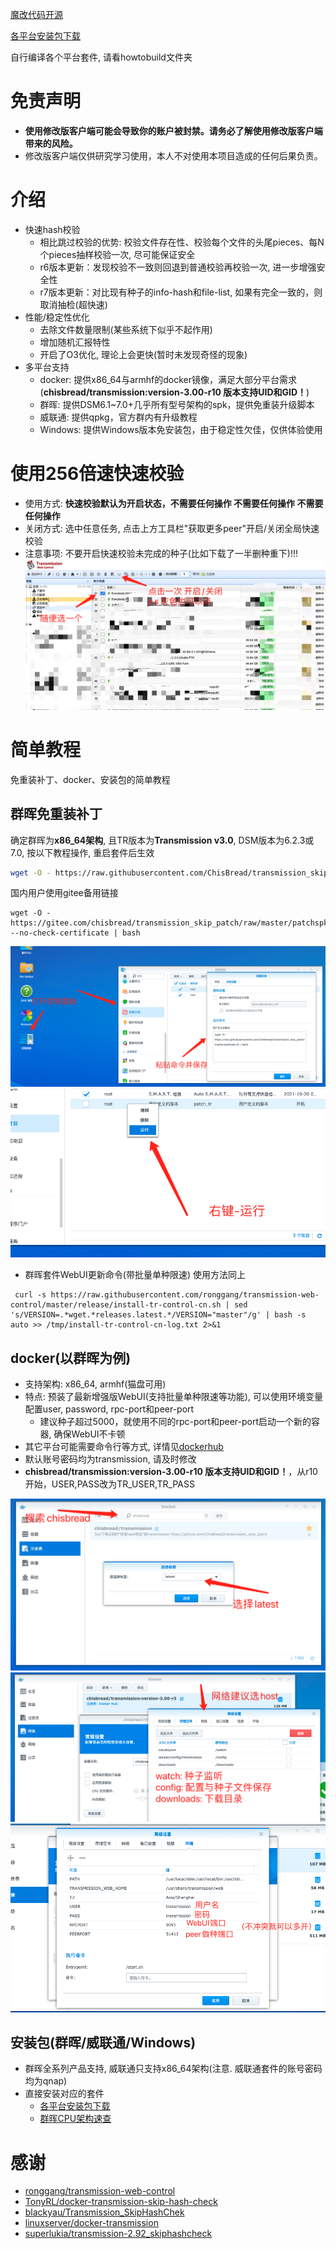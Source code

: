 [魔改代码开源](https://github.com/ChisBread/transmission_pt_edition)

[各平台安装包下载](https://github.com/ChisBread/transmission_pt_edition/releases) 

自行编译各个平台套件, 请看howtobuild文件夹

# 免责声明

- **使用修改版客户端可能会导致你的账户被封禁。请务必了解使用修改版客户端带来的风险。**
- 修改版客户端仅供研究学习使用，本人不对使用本项目造成的任何后果负责。

# 介绍

- 快速hash校验
  - 相比跳过校验的优势: 校验文件存在性、校验每个文件的头尾pieces、每N个pieces抽样校验一次, 尽可能保证安全
  - r6版本更新：发现校验不一致则回退到普通校验再校验一次, 进一步增强安全性
  - r7版本更新：对比现有种子的info-hash和file-list, 如果有完全一致的，则取消抽检(超快速)
- 性能/稳定性优化
  - 去除文件数量限制(某些系统下似乎不起作用)
  - 增加随机汇报特性
  - 开启了O3优化, 理论上会更快(暂时未发现奇怪的现象)
- 多平台支持
  - docker: 提供x86_64与armhf的docker镜像，满足大部分平台需求 (**chisbread/transmission:version-3.00-r10 版本支持UID和GID！**)
  - 群晖: 提供DSM6.1~7.0+几乎所有型号架构的spk，提供免重装升级脚本
  - 威联通: 提供qpkg，官方群内有升级教程
  - Windows: 提供Windows版本免安装包，由于稳定性欠佳，仅供体验使用
# 使用256倍速快速校验
- 使用方式: **快速校验默认为开启状态，不需要任何操作 不需要任何操作 不需要任何操作**
- 关闭方式: 选中任意任务, 点击上方工具栏"获取更多peer"开启/关闭全局快速校验
- 注意事项: 不要开启快速校验未完成的种子(比如下载了一半删种重下)!!!
![image](https://github.com/ChisBread/transmission_skip_patch/raw/master/resource/switch_1.png)

# 简单教程
免重装补丁、docker、安装包的简单教程
## 群晖免重装补丁

确定群晖为**x86_64架构**, 且TR版本为**Transmission v3.0**, DSM版本为6.2.3或7.0, 按以下教程操作, 重启套件后生效

```bash
wget -O - https://raw.githubusercontent.com/ChisBread/transmission_skip_patch/master/patchspk.sh --no-check-certificate | bash
```

国内用户使用gitee备用链接

```
wget -O - https://gitee.com/chisbread/transmission_skip_patch/raw/master/patchspk.sh --no-check-certificate | bash
```

![image](https://github.com/ChisBread/transmission_skip_patch/raw/master/resource/patch_1.jpg)
![image](https://github.com/ChisBread/transmission_skip_patch/raw/master/resource/patch_2.jpg)

- 群晖套件WebUI更新命令(带批量单种限速)
使用方法同上
```
 curl -s https://raw.githubusercontent.com/ronggang/transmission-web-control/master/release/install-tr-control-cn.sh | sed 's/VERSION=.*wget.*releases.latest.*/VERSION="master"/g' | bash -s auto >> /tmp/install-tr-control-cn-log.txt 2>&1
```
## docker(以群晖为例)
- 支持架构: x86_64, armhf(猫盘可用)
- 特点: 预装了最新增强版WebUI(支持批量单种限速等功能), 可以使用环境变量配置user, password, rpc-port和peer-port
  - 建议种子超过5000，就使用不同的rpc-port和peer-port启动一个新的容器, 确保WebUI不卡顿
- 其它平台可能需要命令行等方式, 详情见[dockerhub](https://hub.docker.com/repository/docker/chisbread/transmission)
- 默认账号密码均为transmission, 请及时修改
- **chisbread/transmission:version-3.00-r10 版本支持UID和GID！**，从r10开始，USER,PASS改为TR_USER,TR_PASS

![image](https://github.com/ChisBread/transmission_skip_patch/raw/master/resource/docker_1.png)
![image](https://github.com/ChisBread/transmission_skip_patch/raw/master/resource/docker_2.png)
![image](https://github.com/ChisBread/transmission_skip_patch/raw/master/resource/docker_3.png)

## 安装包(群晖/威联通/Windows)
- 群晖全系列产品支持, 威联通只支持x86_64架构(注意. 威联通套件的账号密码均为qnap)
- 直接安装对应的套件
  - [各平台安装包下载](https://github.com/ChisBread/transmission_pt_edition/releases) 
  - [群晖CPU架构速查](https://kb.synology.cn/zh-cn/DSM/tutorial/What_kind_of_CPU_does_my_NAS_have)


# 感谢
- [ronggang/transmission-web-control](https://github.com/ronggang/transmission-web-control)
- [TonyRL/docker-transmission-skip-hash-check](https://github.com/TonyRL/docker-transmission-skip-hash-check)
- [blackyau/Transmission_SkipHashChek](https://github.com/blackyau/Transmission_SkipHashChek/)
- [linuxserver/docker-transmission](https://github.com/linuxserver/docker-transmission)
- [superlukia/transmission-2.92_skiphashcheck](https://github.com/superlukia/transmission-2.92_skiphashcheck)
